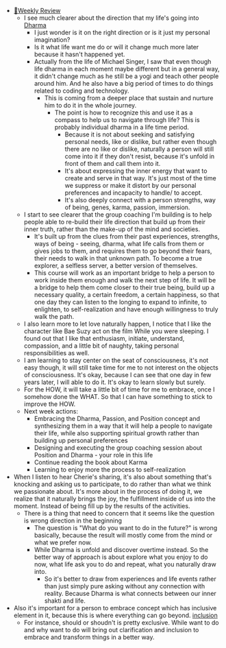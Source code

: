 - [📝Weekly Review](<📝Weekly Review.md>)
    - I see much clearer about the direction that my life's going into [Dharma](<Dharma.md>)
        - I just wonder is it on the right direction or is it just my personal imagination?
        - Is it what life want me do or will it change much more later because it hasn't happened yet.
        - Actually from the life of Michael Singer, I saw that even though life dharma in each moment maybe different but in a general way, it didn't change much as he still be a yogi and teach other people around him. And he also have a big period of times to do things related to coding and technology.
            - This is coming from a deeper place that sustain and nurture him to do it in the whole journey.
                - The point is how to recognize this and use it as a compass to help us to navigate through life? This is probably individual dharma in a life time period.
                    - Because it is not about seeking and satisfying personal needs, like or dislike, but rather even though there are no like or dislike, naturally a person will still come into it if they don't resist, because it's unfold in front of them and call them into it.
                    - It's about expressing the inner energy that want to create and serve in that way. It's just most of the time we suppress or make it distort by our personal preferences and incapacity to handle/ to accept.
                    - It's also deeply connect with a person strengths, way of being, genes, karma, passion, immersion.
    - I start to see clearer that the group coaching I'm building is to help people able to re-build their life direction that build up from their inner truth, rather than the make-up of the mind and societies. 
        - It's built up from the clues from their past experiences, strengths, ways of being - seeing, dharma, what life calls from them or gives jobs to them, and requires them to go beyond their fears, their needs to walk in that unknown path. To become a true explorer, a selfless server, a better version of themselves.
        - This course will work as an important bridge to help a person to work inside them enough and walk the next step of life. It will be a bridge to help them come closer to their true being, build up a necessary quality, a certain freedom, a certain happiness, so that one day they can listen to the longing to expand to infinite, to enlighten, to self-realization and have enough willingness to truly walk the path.
    - I also learn more to let love naturally happen, I notice that I like the character like Bae Suzy act on the film While you were sleeping. I found out that I like that enthusiasm, initiate, understand, compassion, and a little bit of naughty, taking personal responsibilities as well.
    - I am learning to stay center on the seat of consciousness, it's not easy though, it will still take time for me to not interest on the objects of consciousness. It's okay, because I can see that one day in few years later, I will able to do it. It's okay to learn slowly but surely. 
    - For the HOW, it will take a little bit of time for me to embrace, once I somehow done the WHAT. So that I can have something to stick to improve the HOW. 
    - Next week actions:
        - Embracing the Dharma, Passion, and Position concept and synthesizing them in a way that it will help a people to navigate their life, while also supporting spiritual growth rather than building up personal preferences
        - Designing and executing the group coaching session about Position and Dharma - your role in this life
        - Continue reading the book about Karma
        - Learning to enjoy more the process to self-realization
- When I listen to hear Cherie's sharing, it's also about something that's knocking and asking us to participate, to do rather than what we think we passionate about. It's more about in the process of doing it, we realize that it naturally brings the joy, the fulfillment inside of us into the moment. Instead of being fill up by the results of the activities.
    - There is a thing that need to concern that it seems like the question is wrong direction in the beginning
        - The question is "What do you want to do in the future?" is wrong basically, because the result will mostly come from the mind or what we prefer now.
        - While Dharma is unfold and discover overtime instead. So the better way of approach is about explore what you enjoy to do now, what life ask you to do and repeat, what you naturally draw into.
            - So it's better to draw from experiences and life events rather than just simply pure asking without any connection with reality. Because Dharma is what connects between our inner shakti and life.
- Also it's important for a person to embrace concept which has inclusive element in it, because this is where everything can go beyond. [inclusion](<inclusion.md>)
    - For instance, should or shoudn't is pretty exclusive. While want to do and why want to do will bring out clarification and inclusion to embrace and transform things in a better way.
